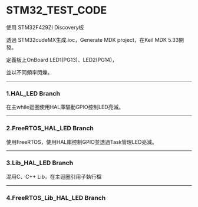 # STM32_TEST_CODE
使用 STM32F429ZI Discovery板

透過 STM32cudeMX生成.ioc，Generate MDK project，在Keil MDK 5.33開發。

定義板上OnBoard LED1(PG13)、LED2(PG14)，

並以不同頻率閃爍。


----
### 1.HAL_LED Branch
在主while迴圈使用HAL庫驅動GPIO控制LED亮滅。

----
### 2.FreeRTOS_HAL_LED Branch
使用FreeRTOS，使用HAL庫控制GPIO並透過Task管理LED亮滅。

----
### 3.Lib_HAL_LED Branch
混用C、C++ Lib，在主迴圈引用子執行檔

----
### 4.FreeRTOS_Lib_HAL_LED Branch
